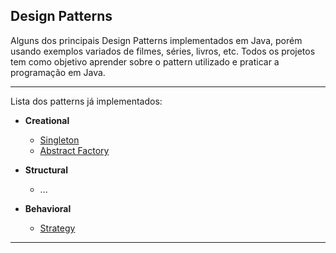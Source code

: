 ## Design Patterns

Alguns dos principais Design Patterns implementados em Java, porém usando exemplos variados de filmes, séries, livros, etc. 
Todos os projetos tem como objetivo aprender sobre o pattern utilizado e praticar a programação em Java.

---

Lista dos patterns já implementados: 

- **Creational** 
    - [Singleton](https://github.com/gabriel-piva/design-patterns/tree/main/singleton)
    - [Abstract Factory](https://github.com/gabriel-piva/design-patterns/tree/main/abstract-factory)

- **Structural** 
    - ...

- **Behavioral** 
    - [Strategy](https://github.com/gabriel-piva/design-patterns/tree/main/strategy)
---
